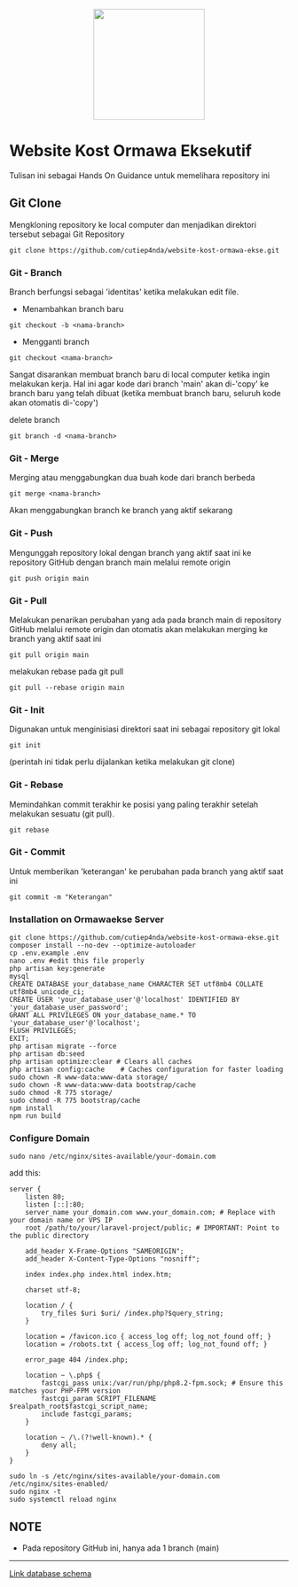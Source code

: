 <p align="center"><a href="https://laravel.com" target="_blank"><img src="https://ormawaeksekutifpku.com/img/Home1.png" height="200"></a></p>

# Website Kost Ormawa Eksekutif

Tulisan ini sebagai Hands On Guidance untuk memelihara repository ini

## Git Clone
Mengkloning repository ke local computer dan menjadikan direktori tersebut sebagai Git Repository
```
git clone https://github.com/cutiep4nda/website-kost-ormawa-ekse.git
```

### Git - Branch
Branch berfungsi sebagai 'identitas' ketika melakukan edit file.

- Menambahkan branch baru
```
git checkout -b <nama-branch>
```
- Mengganti branch
```
git checkout <nama-branch>
```
Sangat disarankan membuat branch baru di local computer ketika ingin melakukan kerja. Hal ini agar kode dari branch 'main' akan di-'copy' ke branch baru yang telah dibuat (ketika membuat branch baru, seluruh kode akan otomatis di-'copy')

delete branch
```
git branch -d <nama-branch>
```

### Git - Merge
Merging atau menggabungkan dua buah kode dari branch berbeda
```
git merge <nama-branch>
```
Akan menggabungkan branch <nama-branch> ke branch yang aktif sekarang

### Git - Push
Mengunggah repository lokal dengan branch yang aktif saat ini ke repository GitHub dengan branch main melalui remote origin
```
git push origin main
```

### Git - Pull
Melakukan penarikan perubahan yang ada pada branch main di repository GitHub melalui remote origin dan otomatis akan melakukan merging ke branch yang aktif saat ini
```
git pull origin main
```
melakukan rebase pada git pull
```
git pull --rebase origin main
```

### Git - Init
Digunakan untuk menginisiasi direktori saat ini sebagai repository git lokal
```
git init
```
(perintah ini tidak perlu dijalankan ketika melakukan git clone)

### Git - Rebase
Memindahkan commit terakhir ke posisi yang paling terakhir setelah melakukan sesuatu (git pull).
```
git rebase 
```

### Git - Commit
Untuk memberikan 'keterangan' ke perubahan pada branch yang aktif saat ini
```
git commit -m "Keterangan"
```

### Installation on Ormawaekse Server
```
git clone https://github.com/cutiep4nda/website-kost-ormawa-ekse.git
composer install --no-dev --optimize-autoloader
cp .env.example .env
nano .env #edit this file properly
php artisan key:generate
mysql
CREATE DATABASE your_database_name CHARACTER SET utf8mb4 COLLATE utf8mb4_unicode_ci;
CREATE USER 'your_database_user'@'localhost' IDENTIFIED BY 'your_database_user_password';
GRANT ALL PRIVILEGES ON your_database_name.* TO 'your_database_user'@'localhost';
FLUSH PRIVILEGES;
EXIT;
php artisan migrate --force
php artisan db:seed
php artisan optimize:clear # Clears all caches
php artisan config:cache    # Caches configuration for faster loading
sudo chown -R www-data:www-data storage/
sudo chown -R www-data:www-data bootstrap/cache
sudo chmod -R 775 storage/
sudo chmod -R 775 bootstrap/cache
npm install
npm run build
```

### Configure Domain
```
sudo nano /etc/nginx/sites-available/your-domain.com
```
add this:
```
server {
    listen 80;
    listen [::]:80;
    server_name your_domain.com www.your_domain.com; # Replace with your domain name or VPS IP
    root /path/to/your/laravel-project/public; # IMPORTANT: Point to the public directory

    add_header X-Frame-Options "SAMEORIGIN";
    add_header X-Content-Type-Options "nosniff";

    index index.php index.html index.htm;

    charset utf-8;

    location / {
        try_files $uri $uri/ /index.php?$query_string;
    }

    location = /favicon.ico { access_log off; log_not_found off; }
    location = /robots.txt { access_log off; log_not_found off; }

    error_page 404 /index.php;

    location ~ \.php$ {
        fastcgi_pass unix:/var/run/php/php8.2-fpm.sock; # Ensure this matches your PHP-FPM version
        fastcgi_param SCRIPT_FILENAME $realpath_root$fastcgi_script_name;
        include fastcgi_params;
    }

    location ~ /\.(?!well-known).* {
        deny all;
    }
}
```
```
sudo ln -s /etc/nginx/sites-available/your-domain.com /etc/nginx/sites-enabled/
sudo nginx -t
sudo systemctl reload nginx
```


## NOTE
- Pada repository GitHub ini, hanya ada 1 branch (main)

<hr>
<a href="https://docs.google.com/presentation/d/1-A5a0rSfTO_NLigLYPvgFWed2aNYlxRJkXBggGFYAV0/edit#slide=id.p">Link database schema</a>